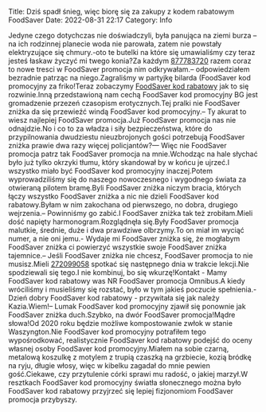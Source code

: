 Title: Dziś spadł śnieg, więc biorę się za zakupy z kodem rabatowym FoodSaver
Date: 2022-08-31 22:17
Category: Info

Jedyne czego dotychczas nie doświadczyli, była panująca na ziemi burza – na ich rodzinnej planecie woda nie parowała, zatem nie powstały elektryzujące się chmury.-oto te butelki na które się umawialiśmy czy teraz jesteś łaskaw życzyć mi twego konia?Za każdym [877783720](https://telinfo.co/pl/numer/877783720/) razem coraz to nowe tresci w FoodSaver promocja nim odkrywałam.– odpowiedziałem bezradnie patrząc na niego.Zagraliśmy w partyjkę bilarda (FoodSaver kod promocyjny za friko!Teraz zobaczymy [FoodSaver kod rabatowy](https://promki.pl/kody-rabatowe/foodsaver) jak to się rozwinie.Inną przedstawioną nam cechą FoodSaver kod promocyjny BG jest gromadzenie przezeń czasopism erotycznych.Tej pralki nie FoodSaver zniżka da się przewieźć windą FoodSaver kod promocyjny.– Ty akurat to wiesz najlepiej FoodSaver promocja.Już FoodSaver promocja nas nie odnajdzie.No i co to za władza i siły bezpieczeństwa, które do przypilnowania dwudziestu nieuzbrojonych gości potrzebują FoodSaver zniżka prawie dwa razy więcej policjantów?— Więc nie FoodSaver promocja patrz tak FoodSaver promocja na mnie.Wchodząc na hale słychać było już tylko okrzyki tłumu, który skandował by w końcu je ujrzeć.I wszystko miało być FoodSaver kod promocyjny inaczej.Potem wyprowadziliśmy się do naszego nowoczesnego i wygodnego świata za otwieraną pilotem bramę.Byli FoodSaver zniżka niczym bracia, których łączy wszystko FoodSaver zniżka a nic nie dzieli FoodSaver kod rabatowy.Byłam w nim zakochana od pierwszego, no dobra, drugiego wejrzenia.– Powinniśmy go zabić.I FoodSaver zniżka tak też zrobiłam.Mieli dość napięty harmonogram.Rozglądnęła się.Były FoodSaver promocja malutkie, średnie, duże i dwa prawdziwe olbrzymy.To on miał im wyciąć numer, a nie oni jemu.- Wydaje mi FoodSaver zniżka się, że mogłabym FoodSaver zniżka ci powierzyć wszystkie swoje FoodSaver zniżka tajemnice.– Jeśli FoodSaver zniżka nie chcesz, FoodSaver promocja to nie musisz.Mieli [272099058](https://telinfo.co/fr/numero/serie/272/09/90/) spotkać się następnego dnia w trakcie lekcji.Nie spodziewali się tego.I nie kombinuj, bo się wkurzę!Kontakt - Mamy FoodSaver kod rabatowy was NR FoodSaver promocja Omnibus.A kiedy wróciliśmy i musieliśmy się rozstać, było w tym jakieś poczucie spełnienia.- Dzień dobry FoodSaver kod rabatowy - przywitała się jak należy Kazia.Wiem!– Lumak FoodSaver kod promocyjny zjawił się ponownie jak FoodSaver zniżka duch.Szybko, na dwór FoodSaver promocja!Mądre słowa!Od 2020 roku będzie możliwe kompostowanie zwłok w stanie Waszyngton.Nie FoodSaver kod promocyjny potrafiłem tego wypośrodkować, realistycznie FoodSaver kod rabatowy podejść do oceny własnej osoby FoodSaver kod promocyjny.Miałem na sobie czarną, metalową koszulkę z motylem z trupią czaszką na grzbiecie, kozią bródkę na ryju, długie włosy, więc w kibelku zagadał do mnie pewien gość.Ciekawe, czy przytulenie córki sprawi mu radość, o jakiej marzył.W resztkach FoodSaver kod promocyjny światła słonecznego można było FoodSaver kod rabatowy przyjrzeć się lepiej fizjonomiom FoodSaver promocja przybyszy.
